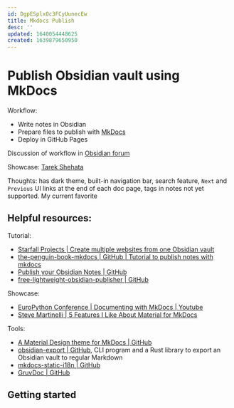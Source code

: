 ```yaml
---
id: DgpESplxOc3FCyUunecEw
title: Mkdocs Publish
desc: ''
updated: 1640054448625
created: 1639879650950
---
```

# Publish Obsidian vault using MkDocs

Workflow: 
- Write notes in Obsidian
- Prepare files to publish with [MkDocs](https://www.mkdocs.org/)
- Deploy in GitHub Pages
    
Discussion of workflow in [Obsidian forum](https://forum.obsidian.md/t/my-obsidian-mkdocs-workflow/24424)

Showcase: [Tarek Shehata](https://tarekshehata.github.io/alkashi/Math/Basic%20Shapes/Circle/)

Thoughts: has dark theme, built-in navigation bar, search feature, `Next` and `Previous` UI links at the end of each doc page, tags in notes not yet supported. My current favorite

## Helpful resources:

Tutorial:
- [Starfall Projects | Create multiple websites from one Obsidian vault](https://www.starfallprojects.co.uk/posts/obsidian-monorepo/)
- [the-penguin-book-mkdocs | GitHub | Tutorial to publish notes with mkdocs](https://github.com/Tomodachi94/the-penguin-book-mkdocs/blob/main/README-MKDOCS.md)
- [Publish your Obsidian Notes | GitHub](https://github.com/jobindj/obsidian-publish-mkdocs)
- [free-lightweight-obsidian-publisher | GitHub](https://github.com/PabloLION/free-lightweight-obsidian-publisher)

Showcase:
- [EuroPython Conference | Documenting with MkDocs | Youtube](https://www.youtube.com/watch?v=0pYN6Z-t1-s)
- [Steve Martinelli | 5 Features I Like About Material for MkDocs](https://www.stevemar.net/five-things-about-mkdocs/)

Tools:
- [A Material Design theme for MkDocs | GitHub](https://github.com/squidfunk/mkdocs-material)
- [obsidian-export | GitHub](https://github.com/zoni/obsidian-export), CLI program and a Rust library to export an Obsidian vault to regular Markdown
- [mkdocs-static-i18n | GitHub](https://github.com/ultrabug/mkdocs-static-i18n)
- [GruvDoc | GitHub](https://github.com/aasmpro/gruvdoc)

## Getting started
